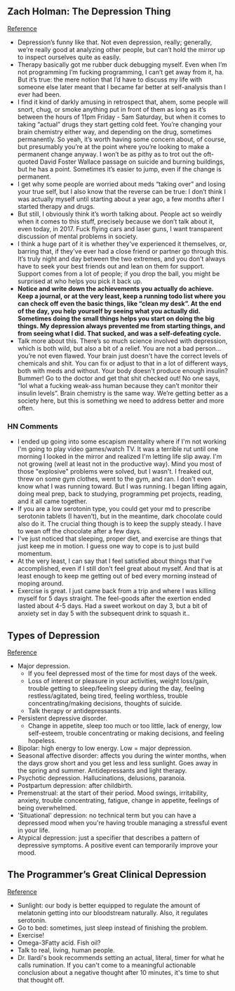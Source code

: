 ## Zach Holman: The Depression Thing
[Reference](https://zachholman.com/posts/the-depression-thing)

- Depression’s funny like that. Not even depression, really; generally, we’re really good at analyzing other people, but can’t hold the mirror up to inspect ourselves quite as easily.
- Therapy basically got me rubber duck debugging myself. Even when I’m not programming I’m fucking programming, I can’t get away from it, ha. But it’s true: the mere notion that I’d have to discuss my life with someone else later meant that I became far better at self-analysis than I ever had been.
-  I find it kind of darkly amusing in retrospect that, ahem, some people will snort, chug, or smoke anything put in front of them as long as it’s between the hours of 11pm Friday - 5am Saturday, but when it comes to taking “actual” drugs they start getting cold feet. You’re changing your brain chemistry either way, and depending on the drug, sometimes permanently. So yeah, it’s worth having some concern about, of course, but presumably you’re at the point where you’re looking to make a permanent change anyway. I won’t be as pithy as to trot out the oft-quoted David Foster Wallace passage on suicide and burning buildings, but he has a point. Sometimes it’s easier to jump, even if the change is permanent.
- I get why some people are worried about meds “taking over” and losing your true self, but I also know that the reverse can be true: I don’t think I was actually myself until starting about a year ago, a few months after I started therapy and drugs.
- But still, I obviously think it’s worth talking about. People act so weirdly when it comes to this stuff, precisely because we don’t talk about it, even today, in 2017. Fuck flying cars and laser guns, I want transparent discussion of mental problems in society.
- I think a huge part of it is whether they've experienced it themselves, or, barring that, if they've ever had a close friend or partner go through this. It’s truly night and day between the two extremes, and you don’t always have to seek your best friends out and lean on them for support. Support comes from a lot of people; if you drop the ball, you might be surprised at who helps you pick it back up.
- **Notice and write down the achievements you actually do achieve. Keep a journal, or at the very least, keep a running todo list where you can check off even the basic things, like “clean my desk”. At the end of the day, you help yourself by seeing what you actually did. Sometimes doing the small things helps you start on doing the big things. My depression always prevented me from starting things, and from seeing what I did. That sucked, and was a self-defeating cycle.**
- Talk more about this. There’s so much science involved with depression, which is both wild, but also a bit of a relief. You are not a bad person… you’re not even flawed. Your brain just doesn't have the correct levels of chemicals and shit. You can fix or adjust to that in a lot of different ways, both with meds and without. Your body doesn't produce enough insulin? Bummer! Go to the doctor and get that shit checked out! No one says, “lol what a fucking weak-ass human because they can’t monitor their insulin levels”. Brain chemistry is the same way. We’re getting better as a society here, but this is something we need to address better and more often.

### HN Comments

- I ended up going into some escapism mentality where if I'm not working I'm going to play video games/watch TV. It was a terrible rut until one morning I looked in the mirror and realized I'm letting life slip away. I'm not growing (well at least not in the productive way). Mind you most of those "explosive" problems were solved, but I wasn't. I freaked out, threw on some gym clothes, went to the gym, and ran. I don't even know what I was running toward. But I was running. I began lifting again, doing meal prep, back to studying, programming pet projects, reading, and it all came together.
- If you are a low serotonin type, you could get your md to prescribe serotonin tablets (I haven’t), but in the meantime, dark chocolate could also do it. The crucial thing though is to keep the supply steady. I have to wean off the chocolate after a few days.
- I've just noticed that sleeping, proper diet, and exercise are things that just keep me in motion. I guess one way to cope is to just build momentum.
- At the very least, I can say that I feel satisfied about things that I've accomplished, even if I still don't feel great about myself. And that is at least enough to keep me getting out of bed every morning instead of moping around.
- Exercise is great. I just came back from a trip and where I was killing myself for 5 days straight. The feel-goods after the exertion ended lasted about 4-5 days. Had a sweet workout on day 3, but a bit of anxiety set in day 5 with the subsequent drink to squash it..

## Types of Depression
[Reference](https://www.webmd.com/depression/guide/depression-types#1)

- Major depression.
  - If you feel depressed most of the time for most days of the week.
  - Loss of interest or pleasure in your activities, weight loss/gain, trouble getting to sleep/feeling sleepy during the day, feeling restless/agitated, being tired, feeling worthless, trouble concentrating/making decisions, thoughts of suicide.
  - Talk therapy or antidepressants.
- Persistent depressive disorder.
  - Change in appetite,  sleep too much or too little, lack of energy, low self-esteem, trouble concentrating or making decisions, and feeling hopeless.
- Bipolar: high energy to low energy. Low = major depression.
- Seasonal affective disorder: affects you during the winter months, when the days grow short and you get less and less sunlight. Goes away in the spring and summer. Antidepressants and light therapy.
- Psychotic depression. Hallucinations, delusions, paranoia.
- Postpartum depression: after childbirth.
- Premenstrual: at the start of their period. Mood swings, irritability, anxiety, trouble concentrating, fatigue, change in appetite, feelings of being overwhelmed.
- 'Situational' depression: no technical term but you can have a depressed mood when you're having trouble managing a stressful event in your life.
- Atypical depression: just a specifier that describes a pattern of depressive symptoms. A positive event can temporarily improve your mood.

## The Programmer’s Great Clinical Depression
[Reference](https://simpleprogrammer.com/2016/10/07/programmers-great-clinical-depression/)

- Sunlight: our body is better equipped to regulate the amount of melatonin getting into our bloodstream naturally. Also, it regulates serotonin.
- Go to bed: sometimes, just sleep instead of finishing the problem.
- Exercise!
- Omega-3Fatty acid. Fish oil?
- Talk to real, living, human people.
- Dr. Ilardi's book recommends setting an actual, literal, timer for what he calls rumination. If you can't come to a meaningful actionable conclusion about a negative thought after 10 minutes, it's time to shut that thought off.
